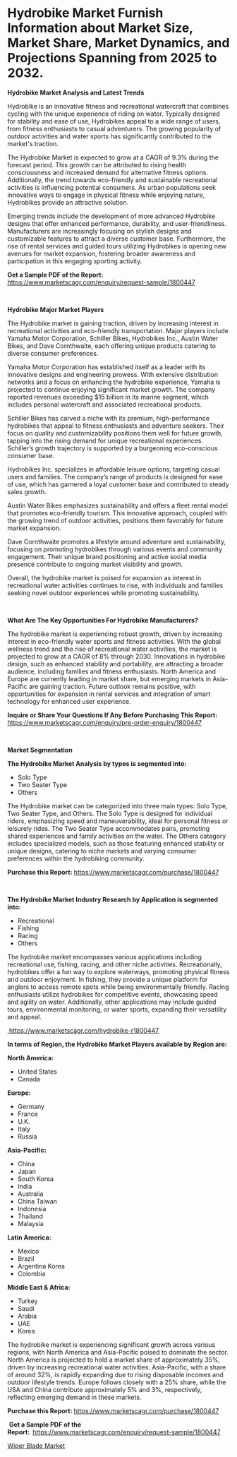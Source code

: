 <p><h1>Hydrobike Market Furnish Information about Market Size, Market Share, Market Dynamics, and Projections Spanning from 2025 to 2032.</h1></p><p><strong>Hydrobike Market Analysis and Latest Trends</strong></p>
<p><p>Hydrobike is an innovative fitness and recreational watercraft that combines cycling with the unique experience of riding on water. Typically designed for stability and ease of use, Hydrobikes appeal to a wide range of users, from fitness enthusiasts to casual adventurers. The growing popularity of outdoor activities and water sports has significantly contributed to the market's traction.</p><p>The Hydrobike Market is expected to grow at a CAGR of 9.3% during the forecast period. This growth can be attributed to rising health consciousness and increased demand for alternative fitness options. Additionally, the trend towards eco-friendly and sustainable recreational activities is influencing potential consumers. As urban populations seek innovative ways to engage in physical fitness while enjoying nature, Hydrobikes provide an attractive solution.</p><p>Emerging trends include the development of more advanced Hydrobike designs that offer enhanced performance, durability, and user-friendliness. Manufacturers are increasingly focusing on stylish designs and customizable features to attract a diverse customer base. Furthermore, the rise of rental services and guided tours utilizing Hydrobikes is opening new avenues for market expansion, fostering broader awareness and participation in this engaging sporting activity.</p></p>
<p><strong>Get a Sample PDF of the Report:&nbsp;</strong> <a href="https://www.marketscagr.com/enquiry/request-sample/1800447?utm_campaign=3075&utm_medium=2&utm_source=Github&utm_content=ia&utm_term=30032025&utm_id=hydrobike">https://www.marketscagr.com/enquiry/request-sample/1800447</a></p>
<p>&nbsp;</p>
<p><strong>Hydrobike Major Market Players</strong></p>
<p><p>The Hydrobike market is gaining traction, driven by increasing interest in recreational activities and eco-friendly transportation. Major players include Yamaha Motor Corporation, Schiller Bikes, Hydrobikes Inc., Austin Water Bikes, and Dave Cornthwaite, each offering unique products catering to diverse consumer preferences.</p><p>Yamaha Motor Corporation has established itself as a leader with its innovative designs and engineering prowess. With extensive distribution networks and a focus on enhancing the hydrobike experience, Yamaha is projected to continue enjoying significant market growth. The company reported revenues exceeding $15 billion in its marine segment, which includes personal watercraft and associated recreational products.</p><p>Schiller Bikes has carved a niche with its premium, high-performance hydrobikes that appeal to fitness enthusiasts and adventure seekers. Their focus on quality and customizability positions them well for future growth, tapping into the rising demand for unique recreational experiences. Schiller’s growth trajectory is supported by a burgeoning eco-conscious consumer base.</p><p>Hydrobikes Inc. specializes in affordable leisure options, targeting casual users and families. The company’s range of products is designed for ease of use, which has garnered a loyal customer base and contributed to steady sales growth.</p><p>Austin Water Bikes emphasizes sustainability and offers a fleet rental model that promotes eco-friendly tourism. This innovative approach, coupled with the growing trend of outdoor activities, positions them favorably for future market expansion.</p><p>Dave Cornthwaite promotes a lifestyle around adventure and sustainability, focusing on promoting hydrobikes through various events and community engagement. Their unique brand positioning and active social media presence contribute to ongoing market visibility and growth.</p><p>Overall, the hydrobike market is poised for expansion as interest in recreational water activities continues to rise, with individuals and families seeking novel outdoor experiences while promoting sustainability.</p></p>
<p>&nbsp;</p>
<p><strong>What Are The Key Opportunities For Hydrobike Manufacturers?</strong></p>
<p><p>The hydrobike market is experiencing robust growth, driven by increasing interest in eco-friendly water sports and fitness activities. With the global wellness trend and the rise of recreational water activities, the market is projected to grow at a CAGR of 8% through 2030. Innovations in hydrobike design, such as enhanced stability and portability, are attracting a broader audience, including families and fitness enthusiasts. North America and Europe are currently leading in market share, but emerging markets in Asia-Pacific are gaining traction. Future outlook remains positive, with opportunities for expansion in rental services and integration of smart technology for enhanced user experience.</p></p>
<p><strong>Inquire or Share Your Questions If Any Before Purchasing This Report:</strong> <a href="https://www.marketscagr.com/enquiry/pre-order-enquiry/1800447?utm_campaign=3075&utm_medium=2&utm_source=Github&utm_content=ia&utm_term=30032025&utm_id=hydrobike">https://www.marketscagr.com/enquiry/pre-order-enquiry/1800447</a></p>
<p>&nbsp;</p>
<p><strong>Market Segmentation</strong></p>
<p><strong>The Hydrobike Market Analysis by types is segmented into:</strong></p>
<p><ul><li>Solo Type</li><li>Two Seater Type</li><li>Others</li></ul></p>
<p><p>The Hydrobike market can be categorized into three main types: Solo Type, Two Seater Type, and Others. The Solo Type is designed for individual riders, emphasizing speed and maneuverability, ideal for personal fitness or leisurely rides. The Two Seater Type accommodates pairs, promoting shared experiences and family activities on the water. The Others category includes specialized models, such as those featuring enhanced stability or unique designs, catering to niche markets and varying consumer preferences within the hydrobiking community.</p></p>
<p><strong>Purchase this Report:&nbsp;</strong><a href="https://www.marketscagr.com/purchase/1800447?utm_campaign=3075&utm_medium=2&utm_source=Github&utm_content=ia&utm_term=30032025&utm_id=hydrobike">https://www.marketscagr.com/purchase/1800447</a></p>
<p>&nbsp;</p>
<p><strong>The Hydrobike Market Industry Research by Application is segmented into:</strong></p>
<p><ul><li>Recreational</li><li>Fishing</li><li>Racing</li><li>Others</li></ul></p>
<p><p>The hydrobike market encompasses various applications including recreational use, fishing, racing, and other niche activities. Recreationally, hydrobikes offer a fun way to explore waterways, promoting physical fitness and outdoor enjoyment. In fishing, they provide a unique platform for anglers to access remote spots while being environmentally friendly. Racing enthusiasts utilize hydrobikes for competitive events, showcasing speed and agility on water. Additionally, other applications may include guided tours, environmental monitoring, or water sports, expanding their versatility and appeal.</p></p>
<p><a href="https://www.marketscagr.com/hydrobike-r1800447?utm_campaign=3075&utm_medium=2&utm_source=Github&utm_content=ia&utm_term=30032025&utm_id=hydrobike">&nbsp;https://www.marketscagr.com/hydrobike-r1800447</a></p>
<p><strong>In terms of Region, the Hydrobike Market Players available by Region are:</strong></p>
<p>
    <p> <strong> North America: </strong>
        <ul>
            <li>United States</li>
            <li>Canada</li>
        </ul>
        </p> 
    <p> <strong> Europe: </strong>
        <ul>
            <li>Germany</li>
            <li>France</li>
            <li>U.K.</li>
            <li>Italy</li>
            <li>Russia</li>
        </ul>
        </p> 
    <p> <strong> Asia-Pacific: </strong>
        <ul>
            <li>China</li>
            <li>Japan</li>
            <li>South Korea</li>
            <li>India</li>
            <li>Australia</li>
            <li>China Taiwan</li>
            <li>Indonesia</li>
            <li>Thailand</li>
            <li>Malaysia</li>
        </ul>
        </p> 
    <p> <strong> Latin America: </strong>
        <ul>
            <li>Mexico</li>
            <li>Brazil</li>
            <li>Argentina Korea</li>
            <li>Colombia</li>
        </ul>
        </p> 
    <p> <strong> Middle East & Africa: </strong>
        <ul>
            <li>Turkey</li>
            <li>Saudi</li>
            <li>Arabia</li>
            <li>UAE</li>
            <li>Korea</li>
        </ul>
    </p>
    </p>
<p><p>The hydrobike market is experiencing significant growth across various regions, with North America and Asia-Pacific poised to dominate the sector. North America is projected to hold a market share of approximately 35%, driven by increasing recreational water activities. Asia-Pacific, with a share of around 32%, is rapidly expanding due to rising disposable incomes and outdoor lifestyle trends. Europe follows closely with a 25% share, while the USA and China contribute approximately 5% and 3%, respectively, reflecting emerging demand in these markets.</p></p>
<p><strong>Purchase this Report: </strong><a href="https://www.marketscagr.com/purchase/1800447?utm_campaign=3075&utm_medium=2&utm_source=Github&utm_content=ia&utm_term=30032025&utm_id=hydrobike">https://www.marketscagr.com/purchase/1800447</a></p>
<p>&nbsp;<strong>Get a Sample PDF of the Report:&nbsp;&nbsp;</strong><a href="https://www.marketscagr.com/enquiry/request-sample/1800447?utm_campaign=3075&utm_medium=2&utm_source=Github&utm_content=ia&utm_term=30032025&utm_id=hydrobike">https://www.marketscagr.com/enquiry/request-sample/1800447</a></p>
<p><strong></strong></p>
<p><p><a href="https://github.com/shewlisapsai/Market-Research-Report-List-1/blob/main/wiper-blade-market.md?utm_campaign=3075&utm_medium=2&utm_source=Github&utm_content=ia&utm_term=30032025&utm_id=hydrobike">Wiper Blade Market</a></p></p>